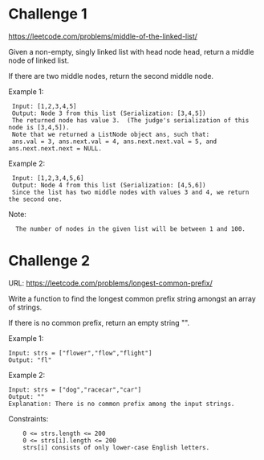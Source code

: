 # Challenge 1
https://leetcode.com/problems/middle-of-the-linked-list/

Given a non-empty, singly linked list with head node head, return a middle node of linked list.

If there are two middle nodes, return the second middle node.

 

 Example 1:
```
 Input: [1,2,3,4,5]
 Output: Node 3 from this list (Serialization: [3,4,5])
 The returned node has value 3.  (The judge's serialization of this node is [3,4,5]).
 Note that we returned a ListNode object ans, such that:
 ans.val = 3, ans.next.val = 4, ans.next.next.val = 5, and ans.next.next.next = NULL.
```
 Example 2:
```
 Input: [1,2,3,4,5,6]
 Output: Node 4 from this list (Serialization: [4,5,6])
 Since the list has two middle nodes with values 3 and 4, we return the second one.
``` 

Note:
```
  The number of nodes in the given list will be between 1 and 100.
```

# Challenge 2
URL: https://leetcode.com/problems/longest-common-prefix/


Write a function to find the longest common prefix string amongst an array of strings.

If there is no common prefix, return an empty string "".

 

Example 1:
```
Input: strs = ["flower","flow","flight"]
Output: "fl"
```
Example 2:
```
Input: strs = ["dog","racecar","car"]
Output: ""
Explanation: There is no common prefix among the input strings.
```
 

Constraints:
```
    0 <= strs.length <= 200
    0 <= strs[i].length <= 200
    strs[i] consists of only lower-case English letters.
```

